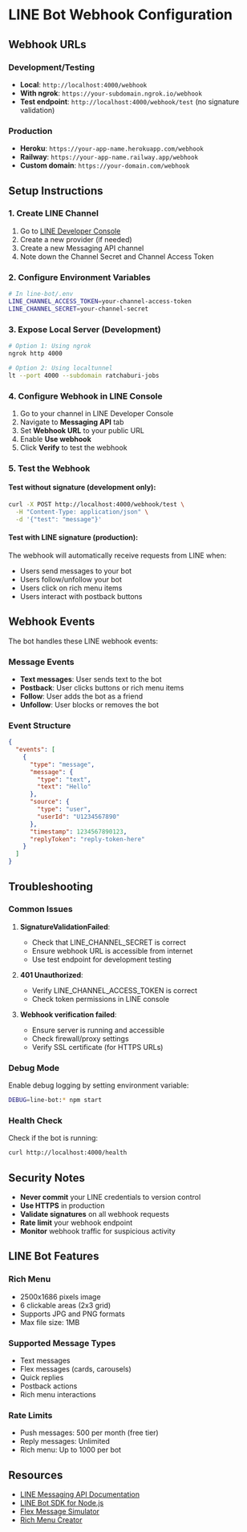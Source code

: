 # LINE Bot Webhook Configuration

## Webhook URLs

### Development/Testing
- **Local**: `http://localhost:4000/webhook`
- **With ngrok**: `https://your-subdomain.ngrok.io/webhook`
- **Test endpoint**: `http://localhost:4000/webhook/test` (no signature validation)

### Production
- **Heroku**: `https://your-app-name.herokuapp.com/webhook`
- **Railway**: `https://your-app-name.railway.app/webhook`
- **Custom domain**: `https://your-domain.com/webhook`

## Setup Instructions

### 1. Create LINE Channel
1. Go to [LINE Developer Console](https://developers.line.biz/)
2. Create a new provider (if needed)
3. Create a new Messaging API channel
4. Note down the Channel Secret and Channel Access Token

### 2. Configure Environment Variables
```bash
# In line-bot/.env
LINE_CHANNEL_ACCESS_TOKEN=your-channel-access-token
LINE_CHANNEL_SECRET=your-channel-secret
```

### 3. Expose Local Server (Development)
```bash
# Option 1: Using ngrok
ngrok http 4000

# Option 2: Using localtunnel
lt --port 4000 --subdomain ratchaburi-jobs
```

### 4. Configure Webhook in LINE Console
1. Go to your channel in LINE Developer Console
2. Navigate to **Messaging API** tab
3. Set **Webhook URL** to your public URL
4. Enable **Use webhook**
5. Click **Verify** to test the webhook

### 5. Test the Webhook

#### Test without signature (development only):
```bash
curl -X POST http://localhost:4000/webhook/test \
  -H "Content-Type: application/json" \
  -d '{"test": "message"}'
```

#### Test with LINE signature (production):
The webhook will automatically receive requests from LINE when:
- Users send messages to your bot
- Users follow/unfollow your bot
- Users click on rich menu items
- Users interact with postback buttons

## Webhook Events

The bot handles these LINE webhook events:

### Message Events
- **Text messages**: User sends text to the bot
- **Postback**: User clicks buttons or rich menu items
- **Follow**: User adds the bot as a friend
- **Unfollow**: User blocks or removes the bot

### Event Structure
```json
{
  "events": [
    {
      "type": "message",
      "message": {
        "type": "text",
        "text": "Hello"
      },
      "source": {
        "type": "user",
        "userId": "U1234567890"
      },
      "timestamp": 1234567890123,
      "replyToken": "reply-token-here"
    }
  ]
}
```

## Troubleshooting

### Common Issues

1. **SignatureValidationFailed**: 
   - Check that LINE_CHANNEL_SECRET is correct
   - Ensure webhook URL is accessible from internet
   - Use test endpoint for development testing

2. **401 Unauthorized**:
   - Verify LINE_CHANNEL_ACCESS_TOKEN is correct
   - Check token permissions in LINE console

3. **Webhook verification failed**:
   - Ensure server is running and accessible
   - Check firewall/proxy settings
   - Verify SSL certificate (for HTTPS URLs)

### Debug Mode
Enable debug logging by setting environment variable:
```bash
DEBUG=line-bot:* npm start
```

### Health Check
Check if the bot is running:
```bash
curl http://localhost:4000/health
```

## Security Notes

- **Never commit** your LINE credentials to version control
- **Use HTTPS** in production
- **Validate signatures** on all webhook requests
- **Rate limit** your webhook endpoint
- **Monitor** webhook traffic for suspicious activity

## LINE Bot Features

### Rich Menu
- 2500x1686 pixels image
- 6 clickable areas (2x3 grid)
- Supports JPG and PNG formats
- Max file size: 1MB

### Supported Message Types
- Text messages
- Flex messages (cards, carousels)
- Quick replies
- Postback actions
- Rich menu interactions

### Rate Limits
- Push messages: 500 per month (free tier)
- Reply messages: Unlimited
- Rich menu: Up to 1000 per bot

## Resources

- [LINE Messaging API Documentation](https://developers.line.biz/en/reference/messaging-api/)
- [LINE Bot SDK for Node.js](https://github.com/line/line-bot-sdk-nodejs)
- [Flex Message Simulator](https://developers.line.biz/flex-simulator/)
- [Rich Menu Creator](https://developers.line.biz/console/)